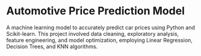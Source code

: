 # Automotive Price Prediction Model

A machine learning model to accurately predict car prices using Python and Scikit-learn. This project involved data cleaning, exploratory analysis, feature engineering, and model optimization, employing Linear Regression, Decision Trees, and KNN algorithms.
